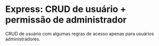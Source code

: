# Express: CRUD de usuário + permissão de administrador

CRUD de usuário com algumas regras de acesso apenas para usuários administradores.

                                                                                                      
                                                                                                                                               
